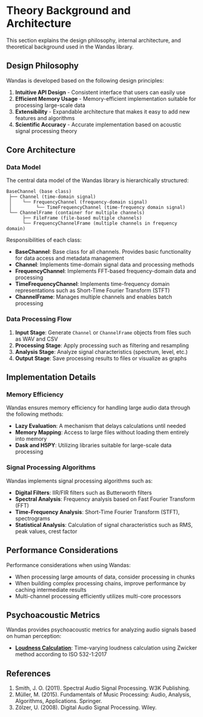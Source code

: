 # Theory Background and Architecture

This section explains the design philosophy, internal architecture, and theoretical background used in the Wandas library.

## Design Philosophy

Wandas is developed based on the following design principles:

1. **Intuitive API Design** - Consistent interface that users can easily use
2. **Efficient Memory Usage** - Memory-efficient implementation suitable for processing large-scale data
3. **Extensibility** - Expandable architecture that makes it easy to add new features and algorithms
4. **Scientific Accuracy** - Accurate implementation based on acoustic signal processing theory

## Core Architecture

### Data Model

The central data model of the Wandas library is hierarchically structured:

```
BaseChannel (base class)
 ├── Channel (time-domain signal)
 │    └── FrequencyChannel (frequency-domain signal)
 │         └── TimeFrequencyChannel (time-frequency domain signal)
 └── ChannelFrame (container for multiple channels)
      ├── FileFrame (file-based multiple channels)
      └── FrequencyChannelFrame (multiple channels in frequency domain)
```

Responsibilities of each class:

- **BaseChannel**: Base class for all channels. Provides basic functionality for data access and metadata management
- **Channel**: Implements time-domain signal data and processing methods
- **FrequencyChannel**: Implements FFT-based frequency-domain data and processing
- **TimeFrequencyChannel**: Implements time-frequency domain representations such as Short-Time Fourier Transform (STFT)
- **ChannelFrame**: Manages multiple channels and enables batch processing

### Data Processing Flow

1. **Input Stage**: Generate `Channel` or `ChannelFrame` objects from files such as WAV and CSV
2. **Processing Stage**: Apply processing such as filtering and resampling
3. **Analysis Stage**: Analyze signal characteristics (spectrum, level, etc.)
4. **Output Stage**: Save processing results to files or visualize as graphs

## Implementation Details

### Memory Efficiency

Wandas ensures memory efficiency for handling large audio data through the following methods:

- **Lazy Evaluation**: A mechanism that delays calculations until needed
- **Memory Mapping**: Access to large files without loading them entirely into memory
- **Dask and H5PY**: Utilizing libraries suitable for large-scale data processing

### Signal Processing Algorithms

Wandas implements signal processing algorithms such as:

- **Digital Filters**: IIR/FIR filters such as Butterworth filters
- **Spectral Analysis**: Frequency analysis based on Fast Fourier Transform (FFT)
- **Time-Frequency Analysis**: Short-Time Fourier Transform (STFT), spectrograms
- **Statistical Analysis**: Calculation of signal characteristics such as RMS, peak values, crest factor

## Performance Considerations

Performance considerations when using Wandas:

- When processing large amounts of data, consider processing in chunks
- When building complex processing chains, improve performance by caching intermediate results
- Multi-channel processing efficiently utilizes multi-core processors

## Psychoacoustic Metrics

Wandas provides psychoacoustic metrics for analyzing audio signals based on human perception:

- **[Loudness Calculation](psychoacoustic_metrics.en.md)**: Time-varying loudness calculation using Zwicker method according to ISO 532-1:2017

## References

1. Smith, J. O. (2011). Spectral Audio Signal Processing. W3K Publishing.
2. Müller, M. (2015). Fundamentals of Music Processing: Audio, Analysis, Algorithms, Applications. Springer.
3. Zölzer, U. (2008). Digital Audio Signal Processing. Wiley.
